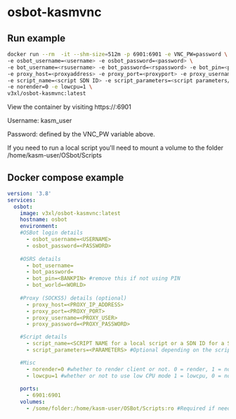# osbot-kasmvnc

## Run example
```bash
docker run --rm  -it --shm-size=512m -p 6901:6901 -e VNC_PW=password \
-e osbot_username=<username> -e osbot_password=<password> \
-e bot_username=<rsusername> -e bot_password=<rspassword> -e bot_pin=<pin/blank> -e bot_world=<worldnumber> \
-e proxy_host=<proxyaddress> -e proxy_port=<proxyport> -e proxy_username=<proxyusername/blank> -e proxy_password=<proxypassword/blank> \
-e script_name=<script SDN ID> -e script_parameters=<script parameters/blank> \
-e norender=0 -e lowcpu=1 \
v3xl/osbot-kasmvnc:latest
```


View the container by visiting https://<IPaddress>:6901

Username: kasm_user

Password: defined by the VNC_PW variable above. 


If you need to run a local script you'll need to mount a volume to the folder /home/kasm-user/OSbot/Scripts 


## Docker compose example

```yaml
version: '3.8'
services:
  osbot:
    image: v3xl/osbot-kasmvnc:latest
    hostname: osbot  
    environment:
    #OSBot login details
      - osbot_username=<USERNAME>
      - osbot_password=<PASSWORD>
 
    #OSRS details
      - bot_username=
      - bot_password=
      - bot_pin=<BANKPIN> #remove this if not using PIN
      - bot_world=<WORLD>
 
    #Proxy (SOCKS5) details (optional)
      - proxy_host=<PROXY_IP_ADDRESS> 
      - proxy_port=<PROXY_PORT>		   
      - proxy_username=<PROXY_USER>	
      - proxy_password=<PROXY_PASSWORD>	

    #Script details
      - script_name=<SCRIPT NAME for a local script or a SDN ID for a SDN script>
      - script_parameters=<PARAMETERS> #Optional depending on the script

    #Misc 
      - norender=0 #whether to render client or not. 0 = render, 1 = no render 
      - lowcpu=1 #whether or not to use low CPU mode 1 = lowcpu, 0 = normal
 
    ports:
      - 6901:6901
    volumes:
      - /some/folder:/home/kasm-user/OSBot/Scripts:ro #Required if needing to run local scripts

```
